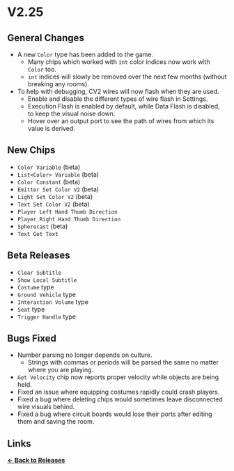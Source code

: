 # V2.25

## General Changes

- A new `Color` type has been added to the game.
  - Many chips which worked with `int` color indices now work with `Color` too.
  - `int` indices will slowly be removed over the next few months (without breaking any rooms).
- To help with debugging, CV2 wires will now flash when they are used.
  - Enable and disable the different types of wire flash in Settings.
  - Execution Flash is enabled by default, while Data Flash is disabled, to keep the visual noise down.
  - Hover over an output port to see the path of wires from which its value is derived.

## New Chips

- `Color Variable` (beta)
- `List<Color> Variable` (beta)
- `Color Constant` (beta)
- `Emitter Set Color V2` (beta)
- `Light Set Color V2` (beta)
- `Text Set Color V2` (beta)
- `Player Left Hand Thumb Direction`
- `Player Right Hand Thumb Direction`
- `Spherecast` (beta)
- `Text Get Text`

## Beta Releases

- `Clear Subtitle`
- `Show Local Subtitle`
- `Costume` type
- `Ground Vehicle` type
- `Interaction Volume` type
- `Seat` type
- `Trigger Handle` type

## Bugs Fixed

- Number parsing no longer depends on culture.
  - Strings with commas or periods will be parsed the same no matter where you are playing.
- `Get Velocity` chip now reports proper velocity while objects are being held.
- Fixed an issue where equipping costumes rapidly could crash players.
- Fixed a bug where deleting chips would sometimes leave disconnected wire visuals behind.
- Fixed a bug where circuit boards would lose their ports after editing them and saving the room.

## Links

**[<- Back to Releases](../)**
